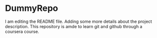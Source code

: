 # DummyRepo
I am editing the README file. Adding some more details about the project description.
This repository is amde to learn git and github through a coursera course.
